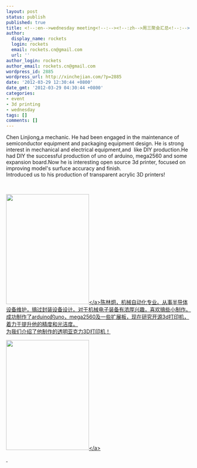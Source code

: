 ```yaml
---
layout: post
status: publish
published: true
title: <!--:en-->wednesday meeting<!--:--><!--:zh-->周三聚会汇总<!--:-->
author:
  display_name: rockets
  login: rockets
  email: rockets.cn@gmail.com
  url: ''
author_login: rockets
author_email: rockets.cn@gmail.com
wordpress_id: 2885
wordpress_url: http://xinchejian.com/?p=2885
date: '2012-03-29 12:30:44 +0800'
date_gmt: '2012-03-29 04:30:44 +0800'
categories:
- event
- 3d printing
- wednesday
tags: []
comments: []
---
```

<p><!--:en-->Chen Linjiong,a mechanic. He had been engaged in the maintenance of semiconductor equipment and packaging equipment design. He is strong interest in mechanical and electrical equipment,and &nbsp;like DIY production.He had&nbsp;DIY&nbsp;the successful production of uno of arduino, mega2560 and some expansion board.Now he&nbsp;is interesting open source 3d printer, focused on improving&nbsp;model's surfuce&nbsp;accuracy and finish.<br />
Introduced us to his production of transparent acrylic 3D printers!</p>
<p>&nbsp;</p>
<p><a href="http:&#47;&#47;xinchejian.com&#47;2012&#47;03&#47;29&#47;wednesday-meeting&#47;3dprinter&#47;" rel="attachment wp-att-2886"><img title="3Dprinter" src="http:&#47;&#47;xinchejian.com&#47;wp-content&#47;uploads&#47;2012&#47;03&#47;3Dprinter-226x300.jpg" alt="" width="226" height="300" &#47;><&#47;a><!--:--><!--:zh-->陈林炯，机械自动化专业。从事半导体设备维护，搞过封装设备设计。对于机械电子装备有浓厚兴趣，喜欢搞些小制作。成功制作了arduino的uno，mega2560及一些扩展板，现在研究开源3d打印机，着力于提升他的精度和光洁度。<br />
为我们介绍了他制作的透明亚克力3D打印机！</p>
<p><a href="http:&#47;&#47;xinchejian.com&#47;2012&#47;03&#47;29&#47;wednesday-meeting&#47;3dprinter&#47;" rel="attachment wp-att-2886"><img class="alignnone size-medium wp-image-2886" title="3Dprinter" src="http:&#47;&#47;xinchejian.com&#47;wp-content&#47;uploads&#47;2012&#47;03&#47;3Dprinter-226x300.jpg" alt="" width="226" height="300" &#47;><&#47;a></p>
<p>&nbsp;<!--:--></p>
